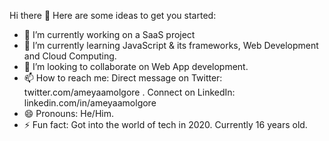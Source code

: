 Hi there 👋
Here are some ideas to get you started:

- 🔭 I’m currently working on a SaaS project
- 🌱 I’m currently learning JavaScript & its frameworks, Web Development and Cloud Computing.
- 👯 I’m looking to collaborate on Web App development.
- 📫 How to reach me: Direct message on Twitter: twitter.com/ameyaamolgore . Connect on LinkedIn: linkedin.com/in/ameyaamolgore
- 😄 Pronouns: He/Him.
- ⚡ Fun fact: Got into the world of tech in 2020. Currently 16 years old. 
